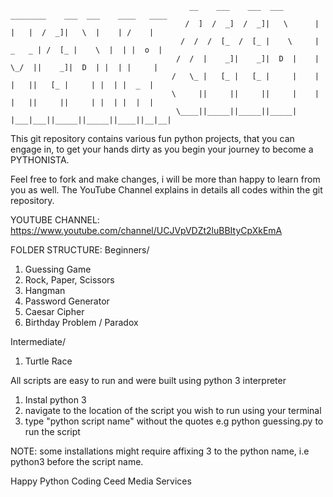                                             __    ___    ___  ___       ________    ___  ___    ____   ____
                                           /  ]  /  _]  /  _]|   \      |   |   |  /  _]|   \  |    | /    |
                                          /  /  /  [_  /  [_ |    \     | _   _ | /  [_ |    \  |  | |  o  |
                                         /  /  |    _]|    _]|  D  |    |  \_/  ||    _]|  D  | |  | |     |
                                        /   \_ |   [_ |   [_ |     |    |   |   ||   [_ |     | |  | |  _  |
                                        \     ||     ||     ||     |    |   |   ||     ||     | |  | |  |  |
                                         \____||_____||_____||_____|    |___|___||_____||_____||____||__|__|
                                                                                                            
                                            
This git repository contains various fun python projects, that you can engage in, to get your hands dirty as you begin your journey to become a PYTHONISTA.

Feel free to fork and make changes, i will be more than happy to learn from you as well. The YouTube Channel explains in details all codes within the git repository.

YOUTUBE CHANNEL: https://www.youtube.com/channel/UCJVpVDZt2luBBItyCpXkEmA

FOLDER STRUCTURE: 
Beginners/
1) Guessing Game
2) Rock, Paper, Scissors
3) Hangman 
4) Password Generator
5) Caesar Cipher
6) Birthday Problem / Paradox 

Intermediate/ 
1) Turtle Race

All scripts are easy to run and were built using python 3 interpreter 
1. Instal python 3
2. navigate to the location of the script you wish to run using your terminal
3. type "python script name" without the quotes e.g python guessing.py  to run the script 

NOTE: some installations might require affixing 3 to the python name, i.e python3 before the script name.

Happy Python Coding
Ceed Media Services
